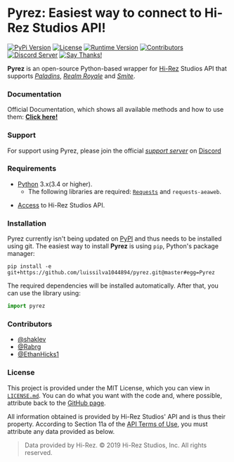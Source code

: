 # Pyrez: Easiest way to connect to Hi-Rez Studios API!
[![PyPi Version](https://img.shields.io/pypi/v/pyrez.svg?style=plastic&logo=pypi&logoWidth=15)](https://pypi.org/project/pyrez "Pyrez (Outdated) - PyPi")
[![License](https://img.shields.io/github/license/luissilva1044894/Pyrez.svg?style=plastic&logoWidth=15)](./LICENSE "License")
[![Runtime Version](https://img.shields.io/pypi/pyversions/pyrez.svg?style=plastic&logo=python&logoWidth=15)](https://pypi.org/project/pyrez "Python runtime versions")
[![Contributors](https://img.shields.io/github/contributors/luissilva1044894/Pyrez.svg?style=plastic&logo=github&logoWidth=15)](https://github.com/luissilva1044894/Pyrez/graphs/contributors "Contributors")
[![Discord Server](https://img.shields.io/discord/549020573846470659.svg?style=plastic&logo=discord&logoWidth=15)](https://discord.gg/XkydRPS "Pyrez Discord Server")
[![Say Thanks!](https://img.shields.io/badge/Say%20Thanks-!-1EAEDB.svg)](https://saythanks.io/to/luissilva1044894 "Say thanks!")


**Pyrez** is an open-source Python-based wrapper for [Hi-Rez](http://www.hirezstudios.com "Hi-Rez Studios") Studios API that supports *[Paladins](https://www.paladins.com "Paladins Game")*, *[Realm Royale](https://www.realmroyale.com "Realm Royale Game")* and *[Smite](https://www.smitegame.com "Smite Game")*.

### Documentation
Official Documentation, which shows all available methods and how to use them: [**Click here!**](./docs)

### Support
For support using Pyrez, please join the official [*support server*](
https://discord.gg/XkydRPS "Pyrez Discord Server") on [Discord](https://discordapp.com/ "Discord App")

### Requirements
* [Python](http://python.org "Python.org") 3.x(3.4 or higher).
    * The following libraries are required: [`Requests`](https://pypi.org/project/requests "requests") and `requests-aeaweb`.
- [Access](./docs#registration "Form access to Hi-Rez API") to Hi-Rez Studios API.

### Installation
Pyrez currently isn't being updated on [PyPI](https://pypi.org/project/pyrez) and thus needs to be installed using git. The easiest way to install **Pyrez** is using `pip`, Python's package manager:

```
pip install -e git+https://github.com/luissilva1044894/pyrez.git@master#egg=Pyrez
```
The required dependencies will be installed automatically.
After that, you can use the library using:
```py
import pyrez
```

### Contributors
- [@shaklev](https://github.com/shaklev)
- [@Rabrg](https://github.com/Rabrg)
- [@EthanHicks1](https://github.com/EthanHicks1)

### License
This project is provided under the MIT License, which you can view in [`LICENSE.md`](./LICENSE). You can do what you want with the code and, where possible, attribute back to the [GitHub page](https://github.com/luissilva1044894/Pyrez).

All information obtained is provided by Hi-Rez Studios' API and is thus their property. According to Section 11a of the [API Terms of Use](https://www.hirezstudios.com/wp-content/themes/hi-rez-studios/pdf/api-terms-of-use-agreement.pdf), you must attribute any data provided as below.

> Data provided by Hi-Rez. © 2019 Hi-Rez Studios, Inc. All rights reserved.
